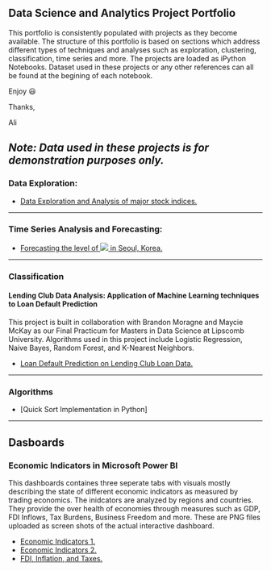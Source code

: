 ## Data Science and Analytics Project Portfolio

This portfolio is consistently populated with projects as they become available. The structure of this portfolio is based on sections which address different types of techniques and analyses such as exploration, clustering, classification, time series and more. The projects are loaded as iPython Notebooks. Dataset used in these projects or any other references can all be found at the begining of each notebook.

Enjoy :smiley:

Thanks,

Ali

***Note: Data used in these projects is for demonstration purposes only.***
------------------
### Data Exploration:
- [Data Exploration and Analysis of major stock indices.](https://github.com/amuraddd/Project_Portfolio-Ali-Murad/blob/master/Data%20Exploration%20of%20Major%20Stock%20Indices.ipynb)

--------------------
### Time Series Analysis and Forecasting:
- [Forecasting the level of <img src="https://render.githubusercontent.com/render/math?math=SO_{2}"> in Seoul, Korea.](https://github.com/amuraddd/Project_Portfolio-Ali-Murad/blob/master/Air%20Pollution%20in%20Seoul%20Korea.ipynb)

--------------------
### Classification
#### Lending Club Data Analysis: Application of Machine Learning techniques to Loan Default Prediction
This project is built in collaboration with Brandon Moragne and Maycie McKay as our Final Practicum for Masters in Data Science at Lipscomb University. Algorithms used in this project include Logistic Regression, Naive Bayes, Random Forest, and K-Nearest Neighbors.
- [Loan Default Prediction on Lending Club Loan Data.](https://github.com/amuraddd/Project_Portfolio-Ali-Murad/blob/master/LendingClubLoanDefaultPrediction.ipynb)

--------------------

### Algorithms
- [Quick Sort Implementation in Python]

--------------------
## Dasboards
### Economic Indicators in Microsoft Power BI
This dashboards containes three seperate tabs with visuals mostly describing the state of different economic indicators as measured by trading economics. The inidcators are analyzed by regions and countries. They provide the over health of economies through measures such as GDP, FDI Inflows, Tax Burdens, Business Freedom and more. These are PNG files uploaded as screen shots of the actual interactive dashboard.
 - [Economic Indicators 1.](https://github.com/amuraddd/Project_Portfolio-Ali-Murad/blob/master/Economic%20Freedom%20and%20FIscal%20Health%20By%20Region.PNG)
 - [Economic Indicators 2.](https://github.com/amuraddd/Project_Portfolio-Ali-Murad/blob/master/Economic%20Freedom%20Indicators.PNG)
 - [FDI, Inflation, and Taxes.](https://github.com/amuraddd/Project_Portfolio-Ali-Murad/blob/master/FDI%2C%20Inflation%2C%20and%20Taxes.PNG)
